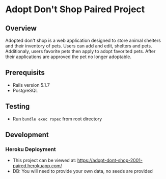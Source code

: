 # Adopt Don't Shop Paired Project

## Overview
Adopted don't shop is a web application designed to store animal shelters and their inventory of pets. Users can add and edit, shelters and pets. Additionaly, users favorite pets then apply to adopt favorited pets. After their applications are approved the pet no longer adoptable.


## Prerequisits
 - Rails version 5.1.7
 - PostgreSQL

## Testing
 - Run `bundle exec rspec` from root directory

## Development
### Heroku Deployment
 - This project can be viewed at: https://adopt-dont-shop-2001-paired.herokuapp.com/
 - DB: You will need to provide your own data, no seeds are provided
 
